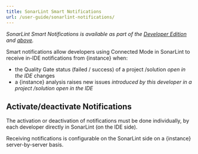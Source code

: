 ```yaml
---
title: SonarLint Smart Notifications
url: /user-guide/sonarlint-notifications/
---
```

<!-- sonarqube -->
_SonarLint Smart Notifications is available as part of the [Developer Edition](https://redirect.sonarsource.com/editions/developer.html) and [above](https://www.sonarsource.com/plans-and-pricing/)._
<!-- /sonarqube -->

Smart notifications allow developers using Connected Mode in SonarLint to receive in-IDE notifications from {instance} when:

* the Quality Gate status (failed / success) of a project /solution _open in the IDE_ changes
* a {instance} analysis raises new issues _introduced by this developer in a project /solution open in the IDE_

## Activate/deactivate Notifications
The activation or deactivation of notifications must be done individually, by each developer directly in SonarLint (on the IDE side).

<!-- sonarqube -->
Receiving notifications is configurable on the SonarLint side on a {instance} server-by-server basis.
<!-- /sonarqube -->
